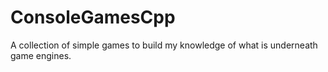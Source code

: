 # ConsoleGamesCpp
A collection of simple games to build my knowledge of what is underneath game engines.
